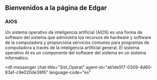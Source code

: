## Bienvenidos a la página de Edgar

### AIOS

Un sistema operativo de inteligencia artificial (AIOS) es una forma de software del sistema que administra los recursos de hardware y software de la computadora y proporciona servicios comunes para programas de computadora a través de la inteligencia artificial general. El sistema operativo AI es un componente del software del sistema en un sistema informático.

<script src="https://www.gstatic.com/dialogflow-console/fast/messenger/bootstrap.js?v=1"></script>
<df-messenger
  chat-title="Sist_Operat"
  agent-id="ab1de5f7-0309-4d60-83a1-c9e020de38f6"
  language-code="es"
></df-messenger>
